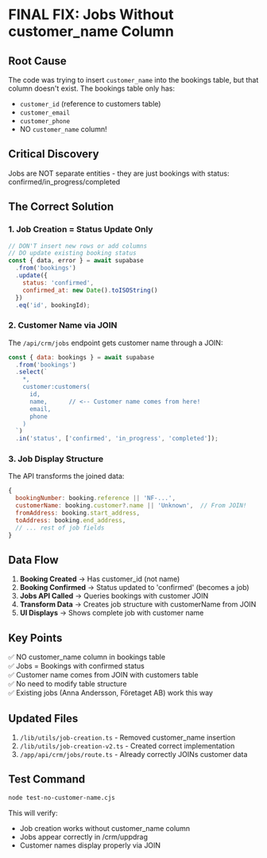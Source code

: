 # FINAL FIX: Jobs Without customer_name Column

## Root Cause
The code was trying to insert `customer_name` into the bookings table, but that column doesn't exist. The bookings table only has:
- `customer_id` (reference to customers table)
- `customer_email`
- `customer_phone`
- NO `customer_name` column!

## Critical Discovery
Jobs are NOT separate entities - they are just bookings with status: confirmed/in_progress/completed

## The Correct Solution

### 1. Job Creation = Status Update Only
```javascript
// DON'T insert new rows or add columns
// DO update existing booking status
const { data, error } = await supabase
  .from('bookings')
  .update({
    status: 'confirmed',
    confirmed_at: new Date().toISOString()
  })
  .eq('id', bookingId);
```

### 2. Customer Name via JOIN
The `/api/crm/jobs` endpoint gets customer name through a JOIN:
```javascript
const { data: bookings } = await supabase
  .from('bookings')
  .select(`
    *,
    customer:customers(
      id,
      name,      // <-- Customer name comes from here!
      email,
      phone
    )
  `)
  .in('status', ['confirmed', 'in_progress', 'completed']);
```

### 3. Job Display Structure
The API transforms the joined data:
```javascript
{
  bookingNumber: booking.reference || 'NF-...',
  customerName: booking.customer?.name || 'Unknown',  // From JOIN!
  fromAddress: booking.start_address,
  toAddress: booking.end_address,
  // ... rest of job fields
}
```

## Data Flow

1. **Booking Created** → Has customer_id (not name)
2. **Booking Confirmed** → Status updated to 'confirmed' (becomes a job)
3. **Jobs API Called** → Queries bookings with customer JOIN
4. **Transform Data** → Creates job structure with customerName from JOIN
5. **UI Displays** → Shows complete job with customer name

## Key Points

✅ NO customer_name column in bookings table  
✅ Jobs = Bookings with confirmed status  
✅ Customer name comes from JOIN with customers table  
✅ No need to modify table structure  
✅ Existing jobs (Anna Andersson, Företaget AB) work this way  

## Updated Files

1. `/lib/utils/job-creation.ts` - Removed customer_name insertion
2. `/lib/utils/job-creation-v2.ts` - Created correct implementation
3. `/app/api/crm/jobs/route.ts` - Already correctly JOINs customer data

## Test Command

```bash
node test-no-customer-name.cjs
```

This will verify:
- Job creation works without customer_name column
- Jobs appear correctly in /crm/uppdrag
- Customer names display properly via JOIN